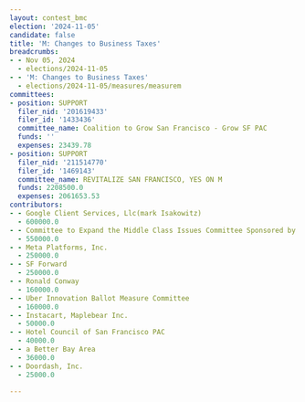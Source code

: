 ```yaml
---
layout: contest_bmc
election: '2024-11-05'
candidate: false
title: 'M: Changes to Business Taxes'
breadcrumbs:
- - Nov 05, 2024
  - elections/2024-11-05
- - 'M: Changes to Business Taxes'
  - elections/2024-11-05/measures/measurem
committees:
- position: SUPPORT
  filer_nid: '201619433'
  filer_id: '1433436'
  committee_name: Coalition to Grow San Francisco - Grow SF PAC
  funds: ''
  expenses: 23439.78
- position: SUPPORT
  filer_nid: '211514770'
  filer_id: '1469143'
  committee_name: REVITALIZE SAN FRANCISCO, YES ON M
  funds: 2208500.0
  expenses: 2061653.53
contributors:
- - Google Client Services, Llc(mark Isakowitz)
  - 600000.0
- - Committee to Expand the Middle Class Issues Committee Sponsored by Airbnb, Inc.
  - 550000.0
- - Meta Platforms, Inc.
  - 250000.0
- - SF Forward
  - 250000.0
- - Ronald Conway
  - 160000.0
- - Uber Innovation Ballot Measure Committee
  - 160000.0
- - Instacart, Maplebear Inc.
  - 50000.0
- - Hotel Council of San Francisco PAC
  - 40000.0
- - a Better Bay Area
  - 36000.0
- - Doordash, Inc.
  - 25000.0

---
```


